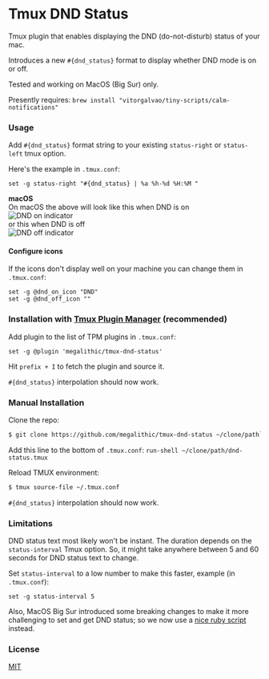 # Tmux DND Status

Tmux plugin that enables displaying the DND (do-not-disturb) status of your mac.

Introduces a new `#{dnd_status}` format to display whether DND mode is on or off.

Tested and working on MacOS (Big Sur) only.

Presently requires: `brew install "vitorgalvao/tiny-scripts/calm-notifications"`

### Usage

Add `#{dnd_status}` format string to your existing `status-right` or `status-left` tmux
option.

Here's the example in `.tmux.conf`:

```tmux
set -g status-right "#{dnd_status} | %a %h-%d %H:%M "
```

**macOS**<br/>
On macOS the above will look like this when DND is on<br/>
![DND on indicator](/screenshots/dnd_on_indicator.png)<br/>
or this when DND is off<br/>
![DND off indicator](/screenshots/dnd_off_indicator.png)<br/>

#### Configure icons

If the icons don't display well on your machine you can change them in
`.tmux.conf`:

```tmux
set -g @dnd_on_icon "DND"
set -g @dnd_off_icon ""
```

### Installation with [Tmux Plugin Manager](https://github.com/tmux-plugins/tpm) (recommended)

Add plugin to the list of TPM plugins in `.tmux.conf`:

```tmux
set -g @plugin 'megalithic/tmux-dnd-status'
```

Hit `prefix + I` to fetch the plugin and source it.

`#{dnd_status}` interpolation should now work.

### Manual Installation

Clone the repo:

```sh
$ git clone https://github.com/megalithic/tmux-dnd-status ~/clone/path`
```

Add this line to the bottom of `.tmux.conf`:
`run-shell ~/clone/path/dnd-status.tmux`

Reload TMUX environment:

```sh
$ tmux source-file ~/.tmux.conf
```

`#{dnd_status}` interpolation should now work.

### Limitations

DND status text most likely won't be instant. The duration depends on the
`status-interval` Tmux option. So, it might take anywhere between 5 and 60
seconds for DND status text to change.

Set `status-interval` to a low number to make this faster, example (in `.tmux.conf`):

```tmux
set -g status-interval 5
```

Also, MacOS Big Sur introduced some breaking changes to make it more challenging to set and get DND status; so we now use a [nice ruby script](https://github.com/vitorgalvao/tiny-scripts/blob/master/calm-notifications) instead.

### License

[MIT](LICENSE.md)
